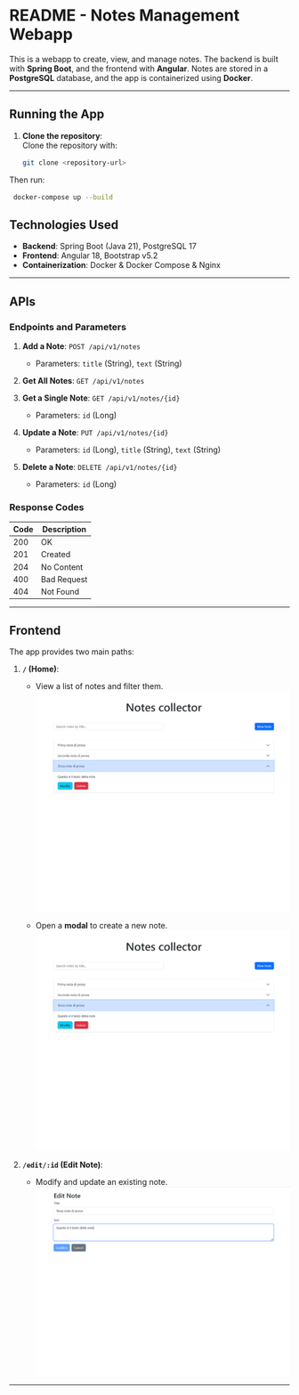 # README - Notes Management Webapp

This is a webapp to create, view, and manage notes. The backend is built with **Spring Boot**, and the frontend with **Angular**. Notes are stored in a **PostgreSQL** database, and the app is containerized using **Docker**.

---

## Running the App

1. **Clone the repository**:  
  Clone the repository with:
   ```bash
   git clone <repository-url>
   ```

  Then run:
  ```bash
   docker-compose up --build
  ```
   

## Technologies Used

- **Backend**: Spring Boot (Java 21), PostgreSQL 17  
- **Frontend**: Angular 18, Bootstrap v5.2  
- **Containerization**: Docker & Docker Compose  & Nginx

---

## APIs

### Endpoints and Parameters

1. **Add a Note**: `POST /api/v1/notes`  
   - Parameters: `title` (String), `text` (String)

2. **Get All Notes**: `GET /api/v1/notes`  

3. **Get a Single Note**: `GET /api/v1/notes/{id}`  
   - Parameters: `id` (Long)

4. **Update a Note**: `PUT /api/v1/notes/{id}`  
   - Parameters: `id` (Long), `title` (String), `text` (String)

5. **Delete a Note**: `DELETE /api/v1/notes/{id}`  
   - Parameters: `id` (Long)

### Response Codes

| Code | Description              |
|------|--------------------------|
| 200  | OK                       |
| 201  | Created                  |
| 204  | No Content               |
| 400  | Bad Request              |
| 404  | Not Found                |

---

## Frontend

The app provides two main paths:

1. **`/` (Home)**:  
   - View a list of notes and filter them.  
![List of notes](images/home.png "List of notes")

   - Open a **modal** to create a new note.  
![Create](images/home.png "Create a note")

2. **`/edit/:id` (Edit Note)**:  
   - Modify and update an existing note.  
![Edit](images/edit.png "Edit a note")

---